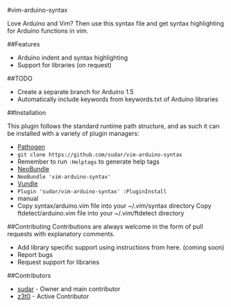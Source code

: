 #vim-arduino-syntax

Love Arduino and Vim? Then use this syntax file and get syntax highlighting for Arduino functions in vim.

##Features
* Arduino indent and syntax highlighting
* Support for libraries (on request)

##TODO

- Create a separate branch for Arduino 1.5
- Automatically include keywords from keywords.txt of Arduino libraries

##Installation

This plugin follows the standard runtime path structure, and as such it can be installed with a variety of plugin managers:

*  [Pathogen](https://github.com/tpope/vim-pathogen)
  *  `git clone https://github.com/sudar/vim-arduino-syntax`
  *  Remember to run `:Helptags` to generate help tags
*  [NeoBundle](https://github.com/Shougo/neobundle.vim)
  *  `NeoBundle 'vim-arduino-syntax'`
*  [Vundle](https://github.com/gmarik/Vundle.vim)
  *  `Plugin 'sudar/vim-arduino-syntax'
	:PluginInstall`
*  manual
  *  Copy syntax/arduino.vim file into your ~/.vim/syntax directory
	 Copy ftdetect/arduino.vim file into your ~/.vim/ftdetect directory

##Contributing
Contributions are always welcome in the form of pull requests with explanatory comments.

* Add library specific support using instructions from here. (coming soon)
* Report bugs
* Request support for libraries

##Contributors
* [sudar](https://github.com/sudar/) - Owner and main contributor
* [z3t0](https://github.com/z3t0) - Active Contributor
